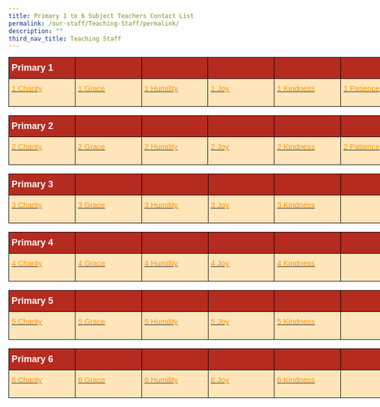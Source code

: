 ```yaml
---
title: Primary 1 to 6 Subject Teachers Contact List
permalink: /our-staff/Teaching-Staff/permalink/
description: ""
third_nav_title: Teaching Staff
---
```

<style type="text/css">
.tg  {border-collapse:collapse;border-spacing:0;margin:0px auto;}
.tg td{border-color:black;border-style:solid;border-width:1px;font-family:Arial, sans-serif;font-size:14px;
  overflow:hidden;padding:10px 5px;word-break:normal;}
.tg th{border-color:black;border-style:solid;border-width:1px;font-family:Arial, sans-serif;font-size:14px;
  font-weight:normal;overflow:hidden;padding:10px 5px;word-break:normal;}
.tg .tg-h4gs{background-color:#FFE5BA;color:#FC9400;font-size:15px;text-align:left;text-decoration:underline;vertical-align:top}
.tg .tg-ykfa{background-color:#B52B20;color:#FFF;font-size:18px;font-weight:bold;text-align:left;vertical-align:middle}
.tg .tg-p9nn{background-color:#b52b20;font-size:18px;text-align:left;vertical-align:middle}
</style>
<table class="tg" style="undefined;table-layout: fixed; width: 786px">
<colgroup>
<col style="width: 131px">
<col style="width: 131px">
<col style="width: 131px">
<col style="width: 131px">
<col style="width: 131px">
<col style="width: 131px">
</colgroup>
<tbody>
  <tr>
    <td class="tg-ykfa"><span style="font-weight:bold;color:#FFF;background-color:#B52B20">Primary 1</span></td>
    <td class="tg-ykfa"></td>
    <td class="tg-ykfa"></td>
    <td class="tg-ykfa"></td>
    <td class="tg-ykfa"></td>
    <td class="tg-p9nn"><span style="color:#000"> </span></td>
  </tr>
  <tr>
    <td class="tg-h4gs"><a href="/files/1%20Charity.pdf" target="_blank" rel="noopener noreferrer"><span style="color:#FC9400">1 Charity</span></a><br><br></td>
    <td class="tg-h4gs"><a href="/files/1%20Grace.pdf" target="_blank" rel="noopener noreferrer"><span style="color:#FC9400">1 Grace</span></a><br><br></td>
    <td class="tg-h4gs"><a href="/files/1%20Humility.pdf" target="_blank" rel="noopener noreferrer"><span style="color:#FC9400">1 Humility</span></a><br><br></td>
    <td class="tg-h4gs"><a href="/files/1%20Joy.pdf" target="_blank" rel="noopener noreferrer"><span style="color:#FC9400">1 Joy</span></a><br><br></td>
    <td class="tg-h4gs"><a href="/files/1%20Kindness.pdf" target="_blank" rel="noopener noreferrer"><span style="color:#FC9400">1 Kindness</span></a><br><br></td>
    <td class="tg-h4gs"><a href="/files/1%20Patience.pdf" target="_blank" rel="noopener noreferrer"><span style="color:#FC9400">1 Patience</span></a><br><br></td>
  </tr>
</tbody>
</table>

<br>

<style type="text/css">
.tg  {border-collapse:collapse;border-spacing:0;margin:0px auto;}
.tg td{border-color:black;border-style:solid;border-width:1px;font-family:Arial, sans-serif;font-size:14px;
  overflow:hidden;padding:10px 5px;word-break:normal;}
.tg th{border-color:black;border-style:solid;border-width:1px;font-family:Arial, sans-serif;font-size:14px;
  font-weight:normal;overflow:hidden;padding:10px 5px;word-break:normal;}
.tg .tg-h4gs{background-color:#FFE5BA;color:#FC9400;font-size:15px;text-align:left;text-decoration:underline;vertical-align:top}
.tg .tg-ykfa{background-color:#B52B20;color:#FFF;font-size:18px;font-weight:bold;text-align:left;vertical-align:middle}
.tg .tg-p9nn{background-color:#b52b20;font-size:18px;text-align:left;vertical-align:middle}
</style>
<table class="tg" style="undefined;table-layout: fixed; width: 786px">
<colgroup>
<col style="width: 131px">
<col style="width: 131px">
<col style="width: 131px">
<col style="width: 131px">
<col style="width: 131px">
<col style="width: 131px">
</colgroup>
<tbody>
  <tr>
    <td class="tg-ykfa"><span style="font-weight:bold;color:#FFF;background-color:#B52B20">Primary 2</span></td>
    <td class="tg-ykfa"></td>
    <td class="tg-ykfa"></td>
    <td class="tg-ykfa"></td>
    <td class="tg-ykfa"></td>
    <td class="tg-p9nn"><span style="color:#000"> </span></td>
  </tr>
  <tr>
    <td class="tg-h4gs"><a href="/files/2%20Charity.pdf" target="_blank" rel="noopener noreferrer"><span style="color:#FC9400">2 Charity</span></a><br><br></td>
    <td class="tg-h4gs"><a href="/files/2%20Grace.pdf" target="_blank" rel="noopener noreferrer"><span style="color:#FC9400">2 Grace</span></a><br><br></td>
    <td class="tg-h4gs"><a href="/files/2-Humility.pdf" target="_blank" rel="noopener noreferrer"><span style="color:#FC9400">2 Humility</span></a><br><br></td>
    <td class="tg-h4gs"><a href="/files/2-Joy.pdf" target="_blank" rel="noopener noreferrer"><span style="color:#FC9400">2 Joy</span></a><br><br></td>
    <td class="tg-h4gs"><a href="/files/2-Kindness.pdf" target="_blank" rel="noopener noreferrer"><span style="color:#FC9400">2 Kindness</span></a><br><br></td>
    <td class="tg-h4gs"><a href="/files/2-Patience.pdf" target="_blank" rel="noopener noreferrer"><span style="color:#FC9400">2 Patience</span></a><br><br></td>
  </tr>
</tbody>
</table>


<br>

<style type="text/css">
.tg  {border-collapse:collapse;border-spacing:0;margin:0px auto;}
.tg td{border-color:black;border-style:solid;border-width:1px;font-family:Arial, sans-serif;font-size:14px;
  overflow:hidden;padding:10px 5px;word-break:normal;}
.tg th{border-color:black;border-style:solid;border-width:1px;font-family:Arial, sans-serif;font-size:14px;
  font-weight:normal;overflow:hidden;padding:10px 5px;word-break:normal;}
.tg .tg-h4gs{background-color:#FFE5BA;color:#FC9400;font-size:15px;text-align:left;text-decoration:underline;vertical-align:top}
.tg .tg-ykfa{background-color:#B52B20;color:#FFF;font-size:18px;font-weight:bold;text-align:left;vertical-align:middle}
.tg .tg-p9nn{background-color:#b52b20;font-size:18px;text-align:left;vertical-align:middle}
</style>
<table class="tg" style="undefined;table-layout: fixed; width: 786px">
<colgroup>
<col style="width: 131px">
<col style="width: 131px">
<col style="width: 131px">
<col style="width: 131px">
<col style="width: 131px">
<col style="width: 131px">
</colgroup>
<tbody>
  <tr>
    <td class="tg-ykfa"><span style="font-weight:bold;color:#FFF;background-color:#B52B20">Primary 3</span></td>
    <td class="tg-ykfa"></td>
    <td class="tg-ykfa"></td>
    <td class="tg-ykfa"></td>
    <td class="tg-ykfa"></td>
    <td class="tg-p9nn"><span style="color:#000"> </span></td>
  </tr>
  <tr>
    <td class="tg-h4gs"><a href="/files/3-Charity.pdf" target="_blank" rel="noopener noreferrer"><span style="color:#FC9400">3 Charity</span></a><br><br></td>
    <td class="tg-h4gs"><a href="/files/3-Grace.pdf" target="_blank" rel="noopener noreferrer"><span style="color:#FC9400">3 Grace</span></a><br><br></td>
    <td class="tg-h4gs"><a href="/files/3-Humility.pdf" target="_blank" rel="noopener noreferrer"><span style="color:#FC9400">3 Humility</span></a><br><br></td>
    <td class="tg-h4gs"><a href="/files/3-Joy%20EDITED.pdf" target="_blank" rel="noopener noreferrer"><span style="color:#FC9400">3 Joy</span></a><br><br></td>
    <td class="tg-h4gs"><a href="/files/3-Kindness.pdf" target="_blank" rel="noopener noreferrer"><span style="color:#FC9400">3 Kindness</span></a><br><br></td>
    <td class="tg-h4gs"></td>
  </tr>
</tbody>
</table>


<br>

<style type="text/css">
.tg  {border-collapse:collapse;border-spacing:0;margin:0px auto;}
.tg td{border-color:black;border-style:solid;border-width:1px;font-family:Arial, sans-serif;font-size:14px;
  overflow:hidden;padding:10px 5px;word-break:normal;}
.tg th{border-color:black;border-style:solid;border-width:1px;font-family:Arial, sans-serif;font-size:14px;
  font-weight:normal;overflow:hidden;padding:10px 5px;word-break:normal;}
.tg .tg-h4gs{background-color:#FFE5BA;color:#FC9400;font-size:15px;text-align:left;text-decoration:underline;vertical-align:top}
.tg .tg-ykfa{background-color:#B52B20;color:#FFF;font-size:18px;font-weight:bold;text-align:left;vertical-align:middle}
.tg .tg-p9nn{background-color:#b52b20;font-size:18px;text-align:left;vertical-align:middle}
</style>
<table class="tg" style="undefined;table-layout: fixed; width: 786px">
<colgroup>
<col style="width: 131px">
<col style="width: 131px">
<col style="width: 131px">
<col style="width: 131px">
<col style="width: 131px">
<col style="width: 131px">
</colgroup>
<tbody>
  <tr>
    <td class="tg-ykfa"><span style="font-weight:bold;color:#FFF;background-color:#B52B20">Primary 4</span></td>
    <td class="tg-ykfa"></td>
    <td class="tg-ykfa"></td>
    <td class="tg-ykfa"></td>
    <td class="tg-ykfa"></td>
    <td class="tg-p9nn"><span style="color:#000"> </span></td>
  </tr>
  <tr>
    <td class="tg-h4gs"><a href="/files/4%20Charity%20-%20to%20reupdate.pdf" target="_blank" rel="noopener noreferrer"><span style="color:#FC9400">4 Charity</span></a><br><br></td>
    <td class="tg-h4gs"><a href="/files/4-Grace.pdf" target="_blank" rel="noopener noreferrer"><span style="color:#FC9400">4 Grace</span></a><br><br></td>
    <td class="tg-h4gs"><a href="/files/4-Humility.pdf" target="_blank" rel="noopener noreferrer"><span style="color:#FC9400">4 Humility</span></a><br><br></td>
    <td class="tg-h4gs"><a href="/files/4-Joy.pdf" target="_blank" rel="noopener noreferrer"><span style="color:#FC9400">4 Joy</span></a><br><br></td>
    <td class="tg-h4gs"><a href="/files/4-Kindness.pdf" target="_blank" rel="noopener noreferrer"><span style="color:#FC9400">4 Kindness</span></a><br><br></td>
    <td class="tg-h4gs"></td>
  </tr>
</tbody>
</table>

<br>

<style type="text/css">
.tg  {border-collapse:collapse;border-spacing:0;margin:0px auto;}
.tg td{border-color:black;border-style:solid;border-width:1px;font-family:Arial, sans-serif;font-size:14px;
  overflow:hidden;padding:10px 5px;word-break:normal;}
.tg th{border-color:black;border-style:solid;border-width:1px;font-family:Arial, sans-serif;font-size:14px;
  font-weight:normal;overflow:hidden;padding:10px 5px;word-break:normal;}
.tg .tg-h4gs{background-color:#FFE5BA;color:#FC9400;font-size:15px;text-align:left;text-decoration:underline;vertical-align:top}
.tg .tg-ykfa{background-color:#B52B20;color:#FFF;font-size:18px;font-weight:bold;text-align:left;vertical-align:middle}
.tg .tg-p9nn{background-color:#b52b20;font-size:18px;text-align:left;vertical-align:middle}
</style>
<table class="tg" style="undefined;table-layout: fixed; width: 786px">
<colgroup>
<col style="width: 131px">
<col style="width: 131px">
<col style="width: 131px">
<col style="width: 131px">
<col style="width: 131px">
<col style="width: 131px">
</colgroup>
<tbody>
  <tr>
    <td class="tg-ykfa"><span style="font-weight:bold;color:#FFF;background-color:#B52B20">Primary 5</span></td>
    <td class="tg-ykfa"></td>
    <td class="tg-ykfa"></td>
    <td class="tg-ykfa"></td>
    <td class="tg-ykfa"></td>
    <td class="tg-p9nn"><span style="color:#000"> </span></td>
  </tr>
  <tr>
    <td class="tg-h4gs"><a href="/files/5-Charity-2.pdf" target="_blank" rel="noopener noreferrer"><span style="color:#FC9400">5 Charity</span></a><br><br></td>
    <td class="tg-h4gs"><a href="/files/5%20Grace%203.pdf" target="_blank" rel="noopener noreferrer"><span style="color:#FC9400">5 Grace</span></a><br><br></td>
    <td class="tg-h4gs"><a href="/files/5%20Humility%203.pdf" target="_blank" rel="noopener noreferrer"><span style="color:#FC9400">5 Humility</span></a><br><br></td>
    <td class="tg-h4gs"><a href="/files/5%20Joy%202.pdf" target="_blank" rel="noopener noreferrer"><span style="color:#FC9400">5 Joy</span></a><br><br></td>
    <td class="tg-h4gs"><a href="/files/5%20Kindness%202.pdf" target="_blank" rel="noopener noreferrer"><span style="color:#FC9400">5 Kindness</span></a><br><br></td>
    <td class="tg-h4gs"></td>
  </tr>
</tbody>
</table>

<br>

<style type="text/css">
.tg  {border-collapse:collapse;border-spacing:0;margin:0px auto;}
.tg td{border-color:black;border-style:solid;border-width:1px;font-family:Arial, sans-serif;font-size:14px;
  overflow:hidden;padding:10px 5px;word-break:normal;}
.tg th{border-color:black;border-style:solid;border-width:1px;font-family:Arial, sans-serif;font-size:14px;
  font-weight:normal;overflow:hidden;padding:10px 5px;word-break:normal;}
.tg .tg-h4gs{background-color:#FFE5BA;color:#FC9400;font-size:15px;text-align:left;text-decoration:underline;vertical-align:top}
.tg .tg-ykfa{background-color:#B52B20;color:#FFF;font-size:18px;font-weight:bold;text-align:left;vertical-align:middle}
.tg .tg-p9nn{background-color:#b52b20;font-size:18px;text-align:left;vertical-align:middle}
</style>
<table class="tg" style="undefined;table-layout: fixed; width: 786px">
<colgroup>
<col style="width: 131px">
<col style="width: 131px">
<col style="width: 131px">
<col style="width: 131px">
<col style="width: 131px">
<col style="width: 131px">
</colgroup>
<tbody>
  <tr>
    <td class="tg-ykfa"><span style="font-weight:bold;color:#FFF;background-color:#B52B20">Primary 6</span></td>
    <td class="tg-ykfa"></td>
    <td class="tg-ykfa"></td>
    <td class="tg-ykfa"></td>
    <td class="tg-ykfa"></td>
    <td class="tg-p9nn"><span style="color:#000"> </span></td>
  </tr>
  <tr>
    <td class="tg-h4gs"><a href="/files/6%20Charity%20-%20to%20reupdate.pdf" target="_blank" rel="noopener noreferrer"><span style="color:#FC9400">6 Charity</span></a><br><br></td>
    <td class="tg-h4gs"><a href="/files/6%20Grace%202.pdf" target="_blank" rel="noopener noreferrer"><span style="color:#FC9400">6 Grace</span></a><br><br></td>
    <td class="tg-h4gs"><a href="/files/6%20Humility%202.pdf" target="_blank" rel="noopener noreferrer"><span style="color:#FC9400">6 Humility</span></a><br><br></td>
    <td class="tg-h4gs"><a href="/files/6%20Joy%202.pdf" target="_blank" rel="noopener noreferrer"><span style="color:#FC9400">6 Joy</span></a><br><br></td>
    <td class="tg-h4gs"><a href="/files/6%20Kindness%202.pdf" target="_blank" rel="noopener noreferrer"><span style="color:#FC9400">6 Kindness</span></a><br><br></td>
    <td class="tg-h4gs"></td>
  </tr>
</tbody>
</table>